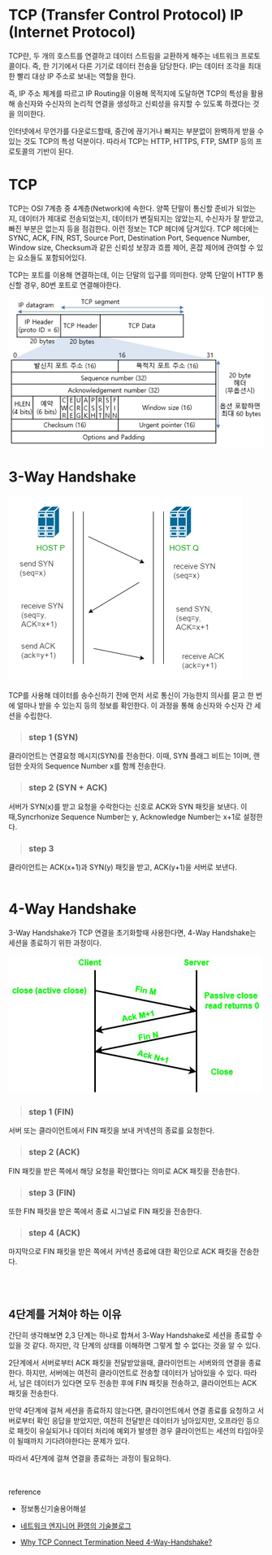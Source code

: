 # TCP (Transfer Control Protocol) IP (Internet Protocol)

TCP란, 두 개의 호스트를 연결하고 데이터 스트림을 교환하게 해주는 네트워크 프로토콜이다. 즉, 한 기기에서 다른 기기로 데이터 전송을 담당한다. IP는 데이터 조각을 최대한 빨리 대상 IP 주소로 보내는 역할을 한다.

즉, IP 주소 체계를 따르고 IP Routing을 이용해 목적지에 도달하면 TCP의 특성을 활용해 송신자와 수신자의 논리적 연결을 생성하고 신뢰성을 유지할 수 있도록 하겠다는 것을 의미한다.

인터넷에서 무언가를 다운로드할때, 중간에 끊기거나 빠지는 부분없이 완벽하게 받을 수 있는 것도 TCP의 특성 덕분이다. 따라서 TCP는 HTTP, HTTPS, FTP, SMTP 등의 프로토콜의 기반이 된다.

# TCP

TCP는 OSI 7계층 중 4계층(Network)에 속한다. 양쪽 단말이 통신할 준비가 되었는지, 데이터가 제대로 전송되었는지, 데이터가 변질되지는 않았는지, 수신자가 잘 받았고, 빠진 부분은 없는지 등을 점검한다. 이런 정보는 TCP 헤더에 담겨있다. TCP 헤더에는 SYNC, ACK, FIN, RST, Source Port, Destination Port, Sequence Number, Window size, Checksum과 같은 신뢰성 보장과 흐름 제어, 혼잡 제어에 관여할 수 있는 요소들도 포함되어있다.

TCP는 포트를 이용해 연결하는데, 이는 단말의 입구를 의미한다. 양쪽 단말이 HTTP 통신할 경우, 80번 포트로 연결해야한다.

<img src="./images/tcp_header.jpg">

<br>

# 3-Way Handshake

<img src="./images/3wayhandshake.png"/>

TCP를 사용해 데이터를 송수신하기 전에 먼저 서로 통신이 가능한지 의사를 묻고 한 번에 얼마나 받을 수 있는지 등의 정보를 확인한다. 이 과정을 통해 송신자와 수신자 간 세션을 수립한다.

> ### step 1 (SYN)

클라이언트는 연결요청 메시지(SYN)를 전송한다. 이때, SYN 플래그 비트는 1이며, 랜덤한 숫자의 Sequence Number x를 함께 전송한다.

> ### step 2 (SYN + ACK)

서버가 SYN(x)를 받고 요청을 수락한다는 신호로 ACK와 SYN 패킷을 보낸다. 이때,Syncrhonize Sequence Number는 y, Acknowledge Number는 x+1로 설정한다.

> ### step 3

클라이언트는 ACK(x+1)과 SYN(y) 패킷을 받고, ACK(y+1)을 서버로 보낸다.
<br><br>

# 4-Way Handshake

3-Way Handshake가 TCP 연결을 초기화할때 사용한다면, 4-Way Handshake는 세션을 종료하기 위한 과정이다.

<img src="./images/FourWayHandshakeProcess.jpg"/>

> ### step 1 (FIN)

서버 또는 클라이언트에서 FIN 패킷을 보내 커넥션의 종료를 요청한다.

> ### step 2 (ACK)

FIN 패킷을 받은 쪽에서 해당 요청을 확인했다는 의미로 ACK 패킷을 전송한다.

> ### step 3 (FIN)

또한 FIN 패킷을 받은 쪽에서 종료 시그널로 FIN 패킷을 전송한다.

> ### step 4 (ACK)

마지막으로 FIN 패킷을 받은 쪽에서 커넥션 종료에 대한 확인으로 ACK 패킷을 전송한다.

<br><br>

## 4단계를 거쳐야 하는 이유

간단히 생각해보면 2,3 단계는 하나로 합쳐서 3-Way Handshake로 세션을 종료할 수 있을 것 같다. 하지만, 각 단계의 상태를 이해하면 그렇게 할 수 없다는 것을 알 수 있다.

2단계에서 서버로부터 ACK 패킷을 전달받았을때, 클라이언트는 서버와의 연결을 종료한다. 하지만, 서버에는 여전히 클라이언트로 전송할 데이터가 남아있을 수 있다. 따라서, 남은 데이터가 있다면 모두 전송한 후에 FIN 패킷을 전송하고, 클라이언트는 ACK 패킷을 전송한다.

만약 4단계에 걸쳐 세션을 종료하지 않는다면, 클라이언트에서 연결 종료를 요청하고 서버로부터 확인 응답을 받았지만, 여전히 전달받은 데이터가 남아있지만, 오프라인 등으로 패킷이 유실되거나 데이터 처리에 예외가 발생한 경우 클라이언트는 세션의 타임아웃이 될때까지 기다려야한다는 문제가 있다.

따라서 4단계에 걸쳐 연결을 종료하는 과정이 필요하다.

<br><br>
reference

- <a hrref="http://www.ktword.co.kr/test/view/view.php?m_temp1=1889">정보통신기술용어해설</a>

- <a href="https://aws-hyoh.tistory.com/entry/TCPIP-%EC%89%BD%EA%B2%8C-%EC%9D%B4%ED%95%B4%ED%95%98%EA%B8%B0">네트워크 엔지니어 환영의 기술블로그</a>

- <a href="https://www.geeksforgeeks.org/why-tcp-connect-termination-need-4-way-handshake/">Why TCP Connect Termination Need 4-Way-Handshake?</a>
